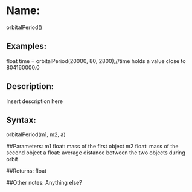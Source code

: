 # Name: 
orbitalPeriod()

## Examples:
float time = orbitalPeriod(20000, 80, 2800);//time holds a value close to 804160000.0

## Description:
Insert description here

## Syntax:
orbitalPeriod(m1, m2, a)

##Parameters: 
m1	float: mass of the first object
m2	float: mass of the second object
a	float: average distance between the two objects during orbit

##Returns:
float

##Other notes:
Anything else?
